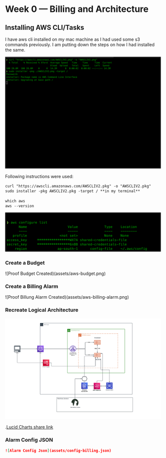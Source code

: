 # Week 0 — Billing and Architecture

## Installing AWS CLI/Tasks

I have aws cli installed on my mac machine as I had used some s3 commands previously. I am putting down the steps on how I had installed the same.

![Installing AWS CLI On MACOS](assets/aws-cli.png)

Following instructions were used:

```
curl "https://awscli.amazonaws.com/AWSCLIV2.pkg" -o "AWSCLIV2.pkg"
sudo installer -pkg AWSCLIV2.pkg -target / **in my terminal**

which aws
aws --version
```

![Proof AWS CLI Is Working](assets/aws-cli-proof.png)


### Create a Budget

![Proof Budget Created)(assets/aws-budget.png)

### Create a Billing Alarm

![Proof Billung Alarm Created)(assets/aws-billing-alarm.png)

### Recreate Logical Architecture

![Cruddur Logical Design](assets/Logical-architecture-diagram.png)

.[Lucid Charts share link](https://lucid.app/lucidchart/a2fa5a9f-39a5-4c47-9bdc-524975e14550/edit?viewport_loc=-1311%2C-1287%2C3891%2C2018%2C0_0&invitationId=inv_21a5a132-2167-4dc3-9e70-e05edf1eeb87)


### Alarm Config JSON

```json
![Alarm Config Json](assets/config-billing.json)
```


